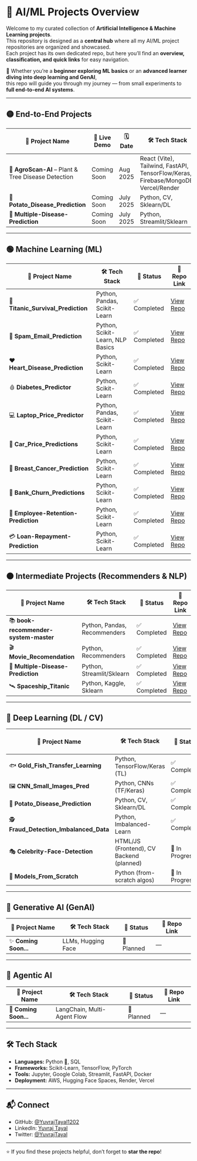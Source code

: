 # 🤖 AI/ML Projects Overview

Welcome to my curated collection of **Artificial Intelligence & Machine Learning projects**.  
This repository is designed as a **central hub** where all my AI/ML project repositories are organized and showcased.  
Each project has its own dedicated repo, but here you’ll find an **overview, classification, and quick links** for easy navigation.  

🌟 Whether you’re a **beginner exploring ML basics** or an **advanced learner diving into deep learning and GenAI**,  
this repo will guide you through my journey — from small experiments to **full end-to-end AI systems**.  

---

## 🟡 End-to-End Projects

| 📁 Project Name                                     | 🔗 Live Demo | 🗓️ Date | 🛠️ Tech Stack                                                                     | 📌 Status      | 🔗 Repo Link                                                |
| --------------------------------------------------- | ------------ | -------- | ---------------------------------------------------------------------------------- | -------------- | ----------------------------------------------------------- |
| 🌿 **AgroScan-AI** – Plant & Tree Disease Detection | Coming Soon  | Aug 2025 | React (Vite), Tailwind, FastAPI, TensorFlow/Keras, Firebase/MongoDB, Vercel/Render | 🚧 In Progress | [View Repo](https://github.com/yuvrajtayal1202/AgroScan-AI) |
| 🐞 **Potato_Disease_Prediction**       | Coming Soon | July 2025 |Python, CV, Sklearn/DL                   | ✅ Completed    | [View Repo](https://github.com/yuvrajtayal1202/Potata_Disease_Prediction)          |
| 🧪 **Multiple-Disease-Prediction**    | Coming Soon | July 2025 |Python, Streamlit/Sklearn    | ✅ Completed | [View Repo](https://github.com/yuvrajtayal1202/Multiple-Disease-Prediction)    |

---

## 🟢 Machine Learning (ML)

| 📁 Project Name                      | 🛠️ Tech Stack                   | 📌 Status   | 🔗 Repo Link                                                                  |
| ------------------------------------ | -------------------------------- | ----------- | ----------------------------------------------------------------------------- |
| 🚢 **Titanic_Survival_Prediction**   | Python, Pandas, Scikit-Learn     | ✅ Completed | [View Repo](https://github.com/yuvrajtayal1202/Titanic_Survival_Prediction)   |
| 📧 **Spam_Email_Prediction**         | Python, Scikit-Learn, NLP Basics | ✅ Completed | [View Repo](https://github.com/yuvrajtayal1202/Spam_Email_Prediction)         |
| ❤️ **Heart_Disease_Prediction**      | Python, Scikit-Learn             | ✅ Completed | [View Repo](https://github.com/yuvrajtayal1202/Heart_Disease_Prediction)      |
| 🩸 **Diabetes_Predictor**            | Python, Scikit-Learn             | ✅ Completed | [View Repo](https://github.com/yuvrajtayal1202/Diabetes_Predictor)            |
| 💻 **Laptop_Price_Predictor**        | Python, Pandas, Scikit-Learn     | ✅ Completed | [View Repo](https://github.com/yuvrajtayal1202/Laptop_Price_Predictor)        |
| 🚗 **Car_Price_Predictions**         | Python, Scikit-Learn             | ✅ Completed | [View Repo](https://github.com/yuvrajtayal1202/Car_Price_Predictions)         |
| 🧠 **Breast_Cancer_Prediction**      | Python, Scikit-Learn             | ✅ Completed | [View Repo](https://github.com/yuvrajtayal1202/Breast_Cancer_Prediction)      |
| 🏦 **Bank_Churn_Predictions**        | Python, Scikit-Learn             | ✅ Completed | [View Repo](https://github.com/yuvrajtayal1202/Bank_Churn_Predictions)        |
| 👔 **Employee-Retention-Prediction** | Python, Scikit-Learn             | ✅ Completed | [View Repo](https://github.com/yuvrajtayal1202/Employee-Retention-Prediction) |
| 💳 **Loan-Repayment-Prediction**     | Python, Scikit-Learn             | ✅ Completed | [View Repo](https://github.com/yuvrajtayal1202/Loan-Repayment-Prediction)     |

---

## 🟠 Intermediate Projects (Recommenders & NLP)

| 📁 Project Name                       | 🛠️ Tech Stack               | 📌 Status   | 🔗 Repo Link                                                                   |
| ------------------------------------- | ---------------------------- | ----------- | ------------------------------------------------------------------------------ |
| 📚 **book-recommender-system-master** | Python, Pandas, Recommenders | ✅ Completed | [View Repo](https://github.com/yuvrajtayal1202/book-recommender-system-master) |
| 🎬 **Movie_Recomendation**            | Python, Recommenders         | ✅ Completed | [View Repo](https://github.com/yuvrajtayal1202/Movie_Recomendation)            |
| 🧪 **Multiple-Disease-Prediction**    | Python, Streamlit/Sklearn    | ✅ Completed | [View Repo](https://github.com/yuvrajtayal1202/Multiple-Disease-Prediction)    |
| 🛰️ **Spaceship_Titanic**             | Python, Kaggle, Sklearn      | ✅ Completed | [View Repo](https://github.com/yuvrajtayal1202/Spaceship_Titanic)              |

---

## 🔴 Deep Learning (DL / CV)

| 📁 Project Name                        | 🛠️ Tech Stack                           | 📌 Status      | 🔗 Repo Link                                                                       |
| -------------------------------------- | ---------------------------------------- | -------------- | ---------------------------------------------------------------------------------- |
| 🐟 **Gold_Fish_Transfer_Learning**     | Python, TensorFlow/Keras (TL)            | ✅ Completed    | [View Repo](https://github.com/yuvrajtayal1202/Gold_Fish_Transfer_Learning)        |
| 🖼️ **CNN_Small_Images_Pred**           | Python, CNNs (TF/Keras)                  | ✅ Completed    | [View Repo](https://github.com/yuvrajtayal1202/CNN_Small_Images_Pred)              |
| 🐞 **Potato_Disease_Prediction**       | Python, CV, Sklearn/DL                   | ✅ Completed    | [View Repo](https://github.com/yuvrajtayal1202/Potata_Disease_Prediction)          |
| 🕵️ **Fraud_Detection_Imbalanced_Data** | Python, Imbalanced-Learn                 | ✅ Completed    | [View Repo](https://github.com/yuvrajtayal1202/Fraud_Detection_Imbalanced_Dataset) |
| 🎭 **Celebrity-Face-Detection**        | HTML/JS (Frontend), CV Backend (planned) | 🚧 In Progress | [View Repo](https://github.com/yuvrajtayal1202/Celebrity-Face-Detection)           |
| 🧩 **Models_From_Scratch**             | Python (from-scratch algos)              | 🚧 In Progress | [View Repo](https://github.com/yuvrajtayal1202/Models_From_Scratch)                |

---

## 🌈 Generative AI (GenAI)

| 📁 Project Name      | 🛠️ Tech Stack         | 📌 Status   | 🔗 Repo Link |
| -------------------- | --------------------- | ----------- | ------------ |
| ✨ **Coming Soon...** | LLMs, Hugging Face    | 🚧 Planned  | —            |

---

## 🤖 Agentic AI

| 📁 Project Name      | 🛠️ Tech Stack               | 📌 Status   | 🔗 Repo Link |
| -------------------- | --------------------------- | ----------- | ------------ |
| 🤝 **Coming Soon...** | LangChain, Multi-Agent Flow | 🚧 Planned  | —            |

---

## 🛠 Tech Stack

* **Languages:** Python 🐍, SQL  
* **Frameworks:** Scikit-Learn, TensorFlow, PyTorch  
* **Tools:** Jupyter, Google Colab, Streamlit, FastAPI, Docker  
* **Deployment:** AWS, Hugging Face Spaces, Render, Vercel  

---

## 📬 Connect

* GitHub: [@YuvrajTayal1202](https://github.com/yuvrajtayal1202)  
* LinkedIn: [Yuvraj Tayal](https://www.linkedin.com/in/yuvraj-tayal-7a3a48356)  
* Twitter: [@YuvrajTayal](https://x.com/YuvrajTayal)  

---

⭐ If you find these projects helpful, don’t forget to **star the repo**!
